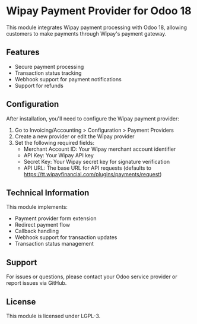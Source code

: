 # Wipay Payment Provider for Odoo 18

This module integrates Wipay payment processing with Odoo 18, allowing customers to make payments through Wipay's payment gateway.

## Features

- Secure payment processing
- Transaction status tracking
- Webhook support for payment notifications
- Support for refunds

## Configuration

After installation, you'll need to configure the Wipay payment provider:

1. Go to Invoicing/Accounting > Configuration > Payment Providers
2. Create a new provider or edit the Wipay provider
3. Set the following required fields:
   - Merchant Account ID: Your Wipay merchant account identifier
   - API Key: Your Wipay API key
   - Secret Key: Your Wipay secret key for signature verification
   - API URL: The base URL for API requests (defaults to https://tt.wipayfinancial.com/plugins/payments/request)

## Technical Information

This module implements:
- Payment provider form extension
- Redirect payment flow
- Callback handling
- Webhook support for transaction updates
- Transaction status management

## Support

For issues or questions, please contact your Odoo service provider or report issues via GitHub.

## License

This module is licensed under LGPL-3.
